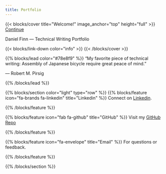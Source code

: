 ```yaml
---
title: Portfolio
---
```


{{< blocks/cover title="Welcome!" image_anchor="top" height="full" >}}
<a class="btn btn-lg btn-primary me-3 mb-4" href="/docs/">
  Continue <i class="fas fa-arrow-alt-circle-right ms-2"></i>
</a>
<p class="lead mt-5">Daniel Finn &mdash; Technical Writing Portfolio</p>
{{< blocks/link-down color="info" >}}
{{< /blocks/cover >}}


{{% blocks/lead color="#78e8f9" %}}
“My favorite piece of technical writing: Assembly of Japanese bicycle require great peace of mind.”

— Robert M. Pirsig


{{% /blocks/lead %}}


{{% blocks/section color="light" type="row" %}}
{{% blocks/feature icon="fa-brands fa-linkedin" title="Linkedin" %}}
Connect on [Linkedin](https://www.linkedin.com/in/danielrfinn/).

{{% /blocks/feature %}}


{{% blocks/feature icon="fab fa-github" title="GitHub" %}}
Visit my [GitHub Repo](https://github.com/danfinn5/portfoliosamples)

{{% /blocks/feature %}}


{{% blocks/feature icon="fa-envelope" title="Email" %}}
For questions or feedback.

{{% /blocks/feature %}}


{{% /blocks/section %}}

